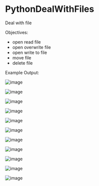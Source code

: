 # PythonDealWithFiles
Deal with file

Objectives:
- open read file
- open overwrite file
- open write to file
- move file
- delete file



Example Output:

![image](https://user-images.githubusercontent.com/97081479/180363680-41fbcb9f-fa76-453a-a912-a0797e963193.png)

![image](https://user-images.githubusercontent.com/97081479/180363715-abfd5f82-45ee-4470-83d7-0ae8f018bc44.png)

![image](https://user-images.githubusercontent.com/97081479/180363865-4e6be903-a4ed-48eb-bd1d-fe31d34e3a69.png)

![image](https://user-images.githubusercontent.com/97081479/180363871-1c69c06e-e19b-4cdd-9b3e-f4ff4454108d.png)

![image](https://user-images.githubusercontent.com/97081479/180363984-480fbd68-d3d5-42cb-a3df-eba70d77f95c.png)

![image](https://user-images.githubusercontent.com/97081479/180363998-79ccc0b6-1383-4644-a98c-375991ec3529.png)

![image](https://user-images.githubusercontent.com/97081479/180364095-2d50e729-1404-491c-a0f9-d120c725b644.png)

![image](https://user-images.githubusercontent.com/97081479/180364112-b2d72952-4647-4ea1-8dbb-78511b14439b.png)

![image](https://user-images.githubusercontent.com/97081479/180364193-ec5537b5-6c53-4310-a6a0-b11fefa7e2df.png)

![image](https://user-images.githubusercontent.com/97081479/180364216-ac15d7fd-222d-4adb-94a3-f3635b16c838.png)

![image](https://user-images.githubusercontent.com/97081479/180364265-83401076-47a9-4d3a-b4b8-92d6653cfd9b.png)

